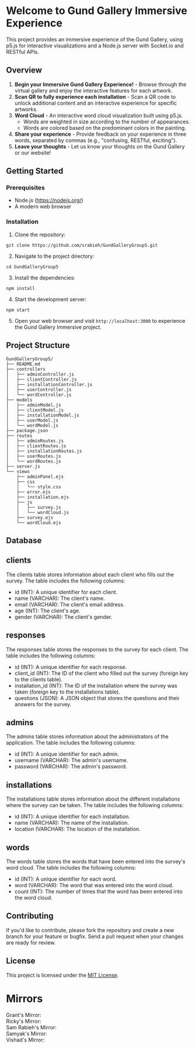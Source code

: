 # Welcome to Gund Gallery Immersive Experience

This project provides an immersive experience of the Gund Gallery, using p5.js for interactive visualizations and a Node.js server with Socket.io and RESTful APIs.

## Overview

1. **Begin your Immersive Gund Gallery Experience!** - Browse through the virtual gallery and enjoy the interactive features for each artwork.
2. **Scan QR to fully experience each installation** - Scan a QR code to unlock additional content and an interactive experience for specific artworks.
3. **Word Cloud** - An interactive word cloud visualization built using p5.js.
    - Words are weighted in size according to the number of appearances.
    - Words are colored based on the predominant colors in the painting.
4. **Share your experience** - Provide feedback on your experience in three words, separated by commas (e.g., "confusing, RESTful, exciting").
5. **Leave your thoughts** - Let us know your thoughts on the Gund Gallery or our website!

## Getting Started

### Prerequisites

- Node.js (https://nodejs.org/)
- A modern web browser

### Installation

1. Clone the repository:

```
git clone https://github.com/srabieh/GundGalleryGroup5.git
```

2. Navigate to the project directory:

```
cd GundGalleryGroup5
```

3. Install the dependencies:

```
npm install
```

4. Start the development server:

```
npm start
```

5. Open your web browser and visit `http://localhost:3000` to experience the Gund Gallery Immersive project.

## Project Structure
```
GundGalleryGroup5/
├── README.md
├── controllers
│   ├── adminController.js
│   ├── clientController.js
│   ├── installationController.js
│   ├── userController.js
│   └── wordController.js
├── models
│   ├── adminModel.js
│   ├── clientModel.js
│   ├── installationModel.js
│   ├── userModel.js
│   └── wordModel.js
├── package.json
├── routes
│   ├── adminRoutes.js
│   ├── clientRoutes.js
│   ├── installationRoutes.js
│   ├── userRoutes.js
│   └── wordRoutes.js
├── server.js
└── views
    ├── adminPanel.ejs
    ├── css
    │   └── style.css
    ├── error.ejs
    ├── installation.ejs
    ├── js
    │   ├── survey.js
    │   └── wordCloud.js
    ├── survey.ejs
    └── wordCloud.ejs
```

## Database
clients
-------
The clients table stores information about each client who fills out the survey. The table includes the following columns:
- id (INT): A unique identifier for each client.
- name (VARCHAR): The client's name.
- email (VARCHAR): The client's email address.
- age (INT): The client's age.
- gender (VARCHAR): The client's gender.

responses
---------
The responses table stores the responses to the survey for each client. The table includes the following columns:
- id (INT): A unique identifier for each response.
- client_id (INT): The ID of the client who filled out the survey (foreign key to the clients table).
- installation_id (INT): The ID of the installation where the survey was taken (foreign key to the installations table).
- questions (JSON): A JSON object that stores the questions and their answers for the survey.

admins
------
The admins table stores information about the administrators of the application. The table includes the following columns:
- id (INT): A unique identifier for each admin.
- username (VARCHAR): The admin's username.
- password (VARCHAR): The admin's password.

installations
--------------
The installations table stores information about the different installations where the survey can be taken. The table includes the following columns:
- id (INT): A unique identifier for each installation.
- name (VARCHAR): The name of the installation.
- location (VARCHAR): The location of the installation.

words
-----
The words table stores the words that have been entered into the survey's word cloud. The table includes the following columns:
- id (INT): A unique identifier for each word.
- word (VARCHAR): The word that was entered into the word cloud.
- count (INT): The number of times that the word has been entered into the word cloud.

## Contributing

If you'd like to contribute, please fork the repository and create a new branch for your feature or bugfix. Send a pull request when your changes are ready for review.

## License

This project is licensed under the [MIT License](https://opensource.org/licenses/MIT).


# Mirrors
Grant's Mirror:  
Ricky's Mirror:  
Sam Rabieh's Mirror:  
Samyak's Mirror:  
Vishad's Mirror:  
